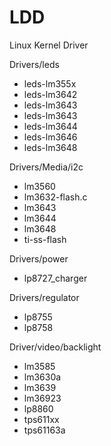 # LDD
Linux Kernel Driver

Drivers/leds
  - leds-lm355x
  - leds-lm3642
  - leds-lm3643
  - leds-lm3643
  - leds-lm3644
  - leds-lm3646
  - leds-lm3648
  
Drivers/Media/i2c
  - lm3560
  - lm3632-flash.c
  - lm3643
  - lm3644
  - lm3648
  - ti-ss-flash

Drivers/power
  - lp8727_charger

Drivers/regulator
  - lp8755
  - lp8758
  
Driver/video/backlight
  - lm3585
  - lm3630a
  - lm3639
  - lm36923
  - lp8860
  - tps611xx
  - tps61163a
  
